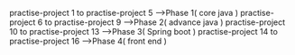 practise-project 1   to   practise-project 5  -->Phase 1( core java )
practise-project 6   to   practise-project 9   -->Phase 2( advance java )
practise-project 10   to   practise-project 13   -->Phase 3( Spring boot )
practise-project 14   to   practise-project 16   -->Phase 4( front end )

